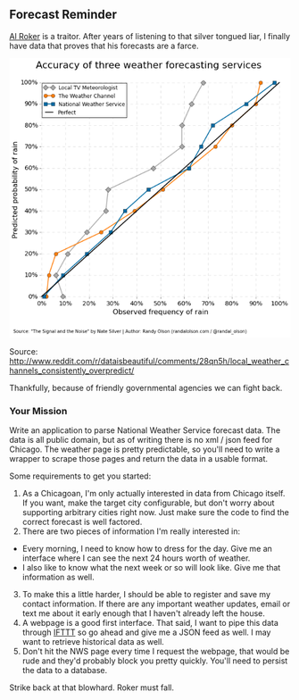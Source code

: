 ## Forecast Reminder

[Al Roker](https://en.wikipedia.org/wiki/Al_roker) is a traitor. After years of listening to that silver tongued liar, I finally have data that proves that his forecasts are a farce.

![lies and damn lies](./weather-forecast-accuracy.png)

Source: http://www.reddit.com/r/dataisbeautiful/comments/28qn5h/local_weather_channels_consistently_overpredict/

Thankfully, because of friendly governmental agencies we can fight back.

### Your Mission

Write an application to parse National Weather Service forecast data. The data is all public domain, but as of writing there is no xml / json feed for Chicago. The weather page is pretty predictable, so you'll need to write a wrapper to scrape those pages and return the data in a usable format.

Some requirements to get you started:

1. As a Chicagoan, I'm only actually interested in data from Chicago itself. If you want, make the target city configurable, but don't worry about supporting arbitrary cities right now. Just make sure the code to find the correct forecast is well factored.
2. There are two pieces of information I'm really interested in:
  * Every morning, I need to know how to dress for the day. Give me an interface where I can see the next 24 hours worth of weather. 
  * I also like to know what the next week or so will look like. Give me that information as well.
3. To make this a little harder, I should be able to register and save my contact information. If there are any important weather updates, email or text me about it early enough that I haven't already left the house.
4. A webpage is a good first interface. That said, I want to pipe this data through [IFTTT](https://ifttt.com/) so go ahead and give me a JSON feed as well. I may want to retrieve historical data as well.
5. Don't hit the NWS page every time I request the webpage, that would be rude and they'd probably block you pretty quickly. You'll need to persist the data to a database.

Strike back at that blowhard. Roker must fall.
